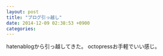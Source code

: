```yaml
---
layout: post
title: "ブログ引っ越し"
date: 2014-12-09 02:38:53 +0900
categories: 
---
```

hatenablogから引っ越してきた。
octopressお手軽でいい感じ。
